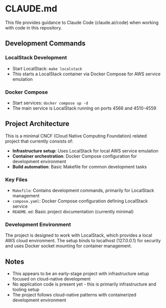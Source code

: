 # CLAUDE.md

This file provides guidance to Claude Code (claude.ai/code) when working with code in this repository.

## Development Commands

### LocalStack Development
- Start LocalStack: `make localstack`
- This starts a LocalStack container via Docker Compose for AWS service emulation

### Docker Compose
- Start services: `docker compose up -d`
- The main service is LocalStack running on ports 4566 and 4510-4559

## Project Architecture

This is a minimal CNCF (Cloud Native Computing Foundation) related project that currently consists of:

- **Infrastructure setup**: Uses LocalStack for local AWS service emulation
- **Container orchestration**: Docker Compose configuration for development environment
- **Build automation**: Basic Makefile for common development tasks

### Key Files
- `Makefile`: Contains development commands, primarily for LocalStack management
- `compose.yaml`: Docker Compose configuration defining LocalStack service
- `README.md`: Basic project documentation (currently minimal)

### Development Environment
The project is designed to work with LocalStack, which provides a local AWS cloud environment. The setup binds to localhost (127.0.0.1) for security and uses Docker socket mounting for container management.

## Notes
- This appears to be an early-stage project with infrastructure setup focused on cloud-native development
- No application code is present yet - this is primarily infrastructure and tooling setup
- The project follows cloud-native patterns with containerized development environment